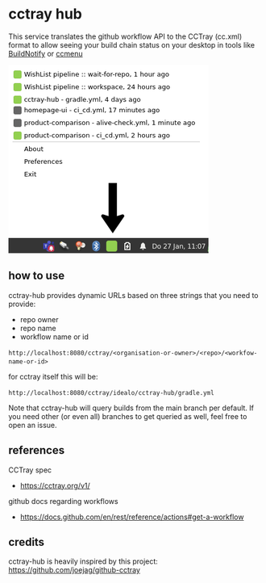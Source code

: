 # cctray hub

This service translates the github workflow API to the CCTray (cc.xml) format to allow seeing your build chain status on your desktop
in tools like [BuildNotify](https://anaynayak.github.io/buildnotify/) or [ccmenu](https://ccmenu.org/)

<img alt="buildnotify example" src="buildnotify.png">

## how to use

cctray-hub provides dynamic URLs based on three strings that you need to provide:

* repo owner
* repo name
* workflow name or id

```http://localhost:8080/cctray/<organisation-or-owner>/<repo>/<workfow-name-or-id>```

for cctray itself this will be:

```http://localhost:8080/cctray/idealo/cctray-hub/gradle.yml```


Note that cctray-hub will query builds from the main branch per default. 
If you need other (or even all) branches to get queried as well, feel free to open an issue.

## references

CCTray spec
* https://cctray.org/v1/

github docs regarding workflows
* https://docs.github.com/en/rest/reference/actions#get-a-workflow

## credits

cctray-hub is heavily inspired by this project: https://github.com/joejag/github-cctray

